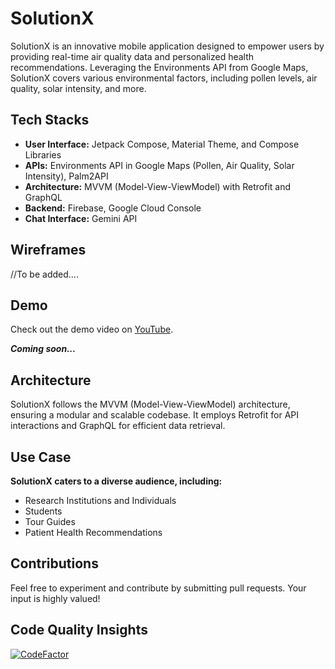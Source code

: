 # SolutionX

SolutionX is an innovative mobile application designed to empower users by providing real-time air quality data and personalized health recommendations. Leveraging the Environments API from Google Maps, SolutionX covers various environmental factors, including pollen levels, air quality, solar intensity, and more.

## Tech Stacks

- **User Interface:** Jetpack Compose, Material Theme, and Compose Libraries
- **APIs:** Environments API in Google Maps (Pollen, Air Quality, Solar Intensity), Palm2API
- **Architecture:** MVVM (Model-View-ViewModel) with Retrofit and GraphQL
- **Backend:** Firebase, Google Cloud Console
- **Chat Interface:** Gemini API

## Wireframes

//To be added....

## Demo

Check out the demo video on [YouTube](https://www.youtube.com/channel/UC7BshvS8PEE9SpqtOq20Czw).

***Coming soon...***

## Architecture

SolutionX follows the MVVM (Model-View-ViewModel) architecture, ensuring a modular and scalable codebase. It employs Retrofit for API interactions and GraphQL for efficient data retrieval.

## Use Case

**SolutionX caters to a diverse audience, including:**
- Research Institutions and Individuals
- Students
- Tour Guides
- Patient Health Recommendations

## Contributions

Feel free to experiment and contribute by submitting pull requests. Your input is highly valued!

## Code Quality Insights
[![CodeFactor](https://www.codefactor.io/repository/github/hamzariffic/solutionx/badge)](https://www.codefactor.io/repository/github/your_username/solutionx)
